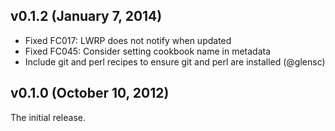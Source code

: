 ## v0.1.2 (January 7, 2014)

* Fixed FC017: LWRP does not notify when updated
* Fixed FC045: Consider setting cookbook name in metadata
* Include git and perl recipes to ensure git and perl are installed (@glensc)

## v0.1.0 (October 10, 2012)

The initial release.
